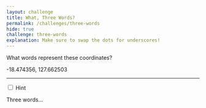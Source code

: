 ```yaml
---
layout: challenge
title: What, Three Words?
permalink: /challenges/three-words
hide: true
challenge: three-words
explanation: Make sure to swap the dots for underscores!
---
```


What words represent these coordinates?

-18.474356, 127.662503

---

<div class="wrap-collapsible">
    <input id="collapsible" class="toggle" type="checkbox">
    <label for="collapsible" class="lbl-toggle">Hint</label>
    <div class="collapsible-content">
        <div class="content-inner">
            <p>
                Three words...
            </p>
        </div>
    </div>
</div>
